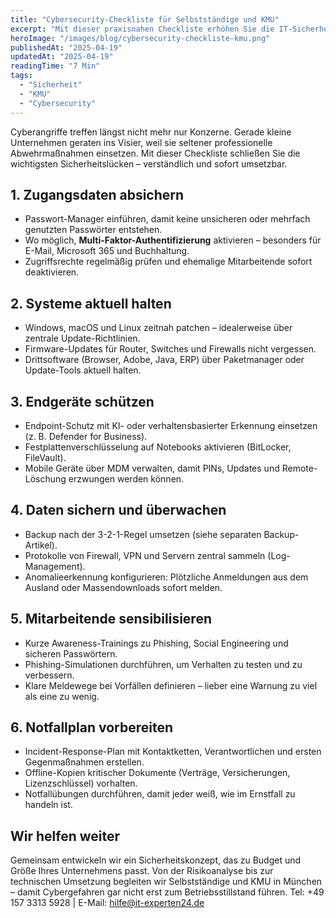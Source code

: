 ```yaml
---
title: "Cybersecurity-Checkliste für Selbstständige und KMU"
excerpt: "Mit dieser praxisnahen Checkliste erhöhen Sie die IT-Sicherheit Ihres Unternehmens – ohne teure Großprojekte."
heroImage: "/images/blog/cybersecurity-checkliste-kmu.png"
publishedAt: "2025-04-19"
updatedAt: "2025-04-19"
readingTime: "7 Min"
tags:
  - "Sicherheit"
  - "KMU"
  - "Cybersecurity"
---
```


Cyberangriffe treffen längst nicht mehr nur Konzerne. Gerade kleine Unternehmen geraten ins Visier, weil sie seltener professionelle Abwehrmaßnahmen einsetzen. Mit dieser Checkliste schließen Sie die wichtigsten Sicherheitslücken – verständlich und sofort umsetzbar.

## 1. Zugangsdaten absichern

- Passwort-Manager einführen, damit keine unsicheren oder mehrfach genutzten Passwörter entstehen.
- Wo möglich, **Multi-Faktor-Authentifizierung** aktivieren – besonders für E-Mail, Microsoft 365 und Buchhaltung.
- Zugriffsrechte regelmäßig prüfen und ehemalige Mitarbeitende sofort deaktivieren.

## 2. Systeme aktuell halten

- Windows, macOS und Linux zeitnah patchen – idealerweise über zentrale Update-Richtlinien.
- Firmware-Updates für Router, Switches und Firewalls nicht vergessen.
- Drittsoftware (Browser, Adobe, Java, ERP) über Paketmanager oder Update-Tools aktuell halten.

## 3. Endgeräte schützen

- Endpoint-Schutz mit KI- oder verhaltensbasierter Erkennung einsetzen (z. B. Defender for Business).
- Festplattenverschlüsselung auf Notebooks aktivieren (BitLocker, FileVault).
- Mobile Geräte über MDM verwalten, damit PINs, Updates und Remote-Löschung erzwungen werden können.

## 4. Daten sichern und überwachen

- Backup nach der 3-2-1-Regel umsetzen (siehe separaten Backup-Artikel).
- Protokolle von Firewall, VPN und Servern zentral sammeln (Log-Management).
- Anomalieerkennung konfigurieren: Plötzliche Anmeldungen aus dem Ausland oder Massendownloads sofort melden.

## 5. Mitarbeitende sensibilisieren

- Kurze Awareness-Trainings zu Phishing, Social Engineering und sicheren Passwörtern.
- Phishing-Simulationen durchführen, um Verhalten zu testen und zu verbessern.
- Klare Meldewege bei Vorfällen definieren – lieber eine Warnung zu viel als eine zu wenig.

## 6. Notfallplan vorbereiten

- Incident-Response-Plan mit Kontaktketten, Verantwortlichen und ersten Gegenmaßnahmen erstellen.
- Offline-Kopien kritischer Dokumente (Verträge, Versicherungen, Lizenzschlüssel) vorhalten.
- Notfallübungen durchführen, damit jeder weiß, wie im Ernstfall zu handeln ist.

## Wir helfen weiter

Gemeinsam entwickeln wir ein Sicherheitskonzept, das zu Budget und Größe Ihres Unternehmens passt. Von der Risikoanalyse bis zur technischen Umsetzung begleiten wir Selbstständige und KMU in München – damit Cybergefahren gar nicht erst zum Betriebsstillstand führen. Tel: +49 157 3313 5928 | E-Mail: hilfe@it-experten24.de
